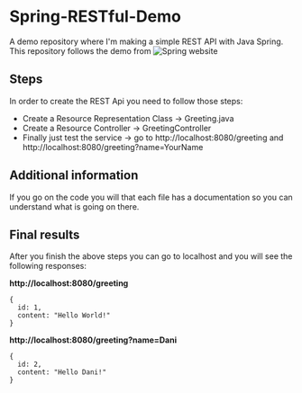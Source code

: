 # Spring-RESTful-Demo
A demo repository where I'm making a simple REST API with Java Spring. This repository follows the demo from ![Spring website](https://spring.io/guides/gs/rest-service/)

## Steps

In order to create the REST Api you need to follow those steps:

* Create a Resource Representation Class -> Greeting.java
* Create a Resource Controller -> GreetingController
* Finally just test the service -> go to http://localhost:8080/greeting and http://localhost:8080/greeting?name=YourName

## Additional information

If you go on the code you will that each file has a documentation so you can understand what is going on there.

## Final results

After you finish the above steps you can go to localhost and you will see the following responses:

**http://localhost:8080/greeting**

```
{
  id: 1,
  content: "Hello World!"
}
```

**http://localhost:8080/greeting?name=Dani**

```
{
  id: 2,
  content: "Hello Dani!"
}
```
